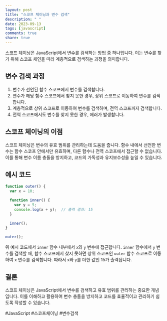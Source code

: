 ```yaml
---
layout: post
title: "스코프 체이닝과 변수 검색"
description: " "
date: 2023-09-13
tags: [javascript]
comments: true
share: true
---
```


스코프 체이닝은 JavaScript에서 변수를 검색하는 방법 중 하나입니다. 이는 변수를 찾기 위해 스코프 체인을 따라 계층적으로 검색하는 과정을 의미합니다.

## 변수 검색 과정

1. 변수가 선언된 함수 스코프에서 변수를 검색합니다.
2. 변수가 해당 함수 스코프에서 찾지 못한 경우, 상위 스코프로 이동하여 변수를 검색합니다.
3. 계층적으로 상위 스코프로 이동하여 변수를 검색하며, 전역 스코프까지 검색합니다.
4. 전역 스코프에서도 변수를 찾지 못한 경우, 에러가 발생합니다.

## 스코프 체이닝의 이점

스코프 체이닝은 변수의 유효 범위를 관리하는데 도움을 줍니다. 함수 내에서 선언한 변수는 함수 스코프 안에서만 유효하며, 다른 함수나 전역 스코프에서 접근할 수 없습니다. 이를 통해 변수 이름 충돌을 방지하고, 코드의 가독성과 유지보수성을 높일 수 있습니다.

## 예시 코드

```javascript
function outer() {
  var x = 10;

  function inner() {
    var y = 5;
    console.log(x + y);  // 출력 결과: 15
  }

  inner();
}

outer();
```

위 예시 코드에서 `inner` 함수 내부에서 `x`와 `y` 변수에 접근합니다. `inner` 함수에서 `y` 변수를 검색할 때, 함수 스코프에서 찾지 못하면 상위 스코프인 `outer` 함수 스코프로 이동하여 `x` 변수를 검색합니다. 따라서 `x`와 `y`를 더한 값인 15가 출력됩니다.

## 결론

스코프 체이닝은 JavaScript에서 변수를 검색하고 유효 범위를 관리하는 중요한 개념입니다. 이를 이해하고 활용하여 변수 충돌을 방지하고 코드를 효율적이고 관리하기 쉽도록 작성할 수 있습니다.

#JavaScript #스코프체이닝 #변수검색
